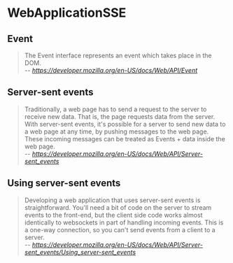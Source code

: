 # WebApplicationSSE

## Event
> The Event interface represents an event which takes place in the DOM.     
> -- <cite> https://developer.mozilla.org/en-US/docs/Web/API/Event </cite>

## Server-sent events
> Traditionally, a web page has to send a request to the server to receive new data. That is, the page requests data from the server. With server-sent events, it's possible for a server to send new data to a web page at any time, by pushing messages to the web page. These incoming messages can be treated as Events + data inside the web page.  
> -- <cite> https://developer.mozilla.org/en-US/docs/Web/API/Server-sent_events </cite>

## Using server-sent events
> Developing a web application that uses server-sent events is straightforward. You'll need a bit of code on the server to stream events to the front-end, but the client side code works almost identically to websockets in part of handling incoming events. This is a one-way connection, so you can't send events from a client to a server.    
> -- <cite> https://developer.mozilla.org/en-US/docs/Web/API/Server-sent_events/Using_server-sent_events </cite>
